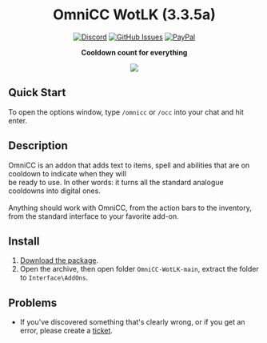 <div align="center">

# OmniCC WotLK (3.3.5a)

[![Discord](https://img.shields.io/discord/259362419372064778?style=flat&logo=discord&label=Discord)](https://discord.gg/UXSc7nt) [![GitHub Issues](https://img.shields.io/github/issues/NoM0Re/OmniCC-WotLK)](https://github.com/NoM0Re/OmniCC-WotLK/issues) [![PayPal](https://img.shields.io/badge/Buy_me_a_coffee-100000?style=flat&logo=PayPal&logoColor=white&labelColor=3b7bbf&color=grey)](https://streamelements.com/nom0ree/tip)

**Cooldown count for everything**

<img src="https://i.ibb.co/JwntwKWG/omnicc.jpg">

</div>

## Quick Start

To open the options window, type `/omnicc` or `/occ` into your chat and hit enter.

## Description

OmniCC is an addon that adds text to items, spell and abilities that are on cooldown to indicate when they will<br/>
be ready to use. In other words: it turns all the standard analogue cooldowns into digital ones.<br/>
<br/>
Anything should work with OmniCC, from the action bars to the inventory, from the standard interface to your favorite add-on.<br/>

## Install
1. [Download the package](https://github.com/NoM0Re/OmniCC-WotLK/archive/refs/heads/main.zip).
2. Open the archive, then open folder `OmniCC-WotLK-main`, extract the folder to `Interface\AddOns`.

## Problems
* If you've discovered something that's clearly wrong, or if you get an error, please create a [ticket](https://github.com/NoM0Re/OmniCC-WotLK/issues).

